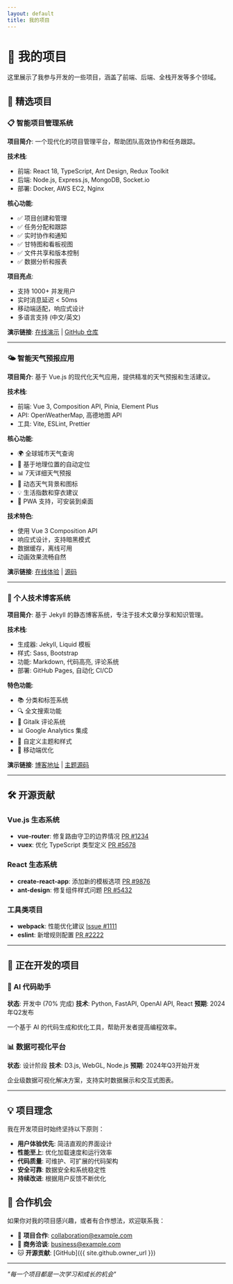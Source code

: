 ```yaml
---
layout: default
title: 我的项目
---
```


# 🚀 我的项目

这里展示了我参与开发的一些项目，涵盖了前端、后端、全栈开发等多个领域。

## 🌟 精选项目

### <a id="project-manager"></a>📋 智能项目管理系统

**项目简介**: 一个现代化的项目管理平台，帮助团队高效协作和任务跟踪。

**技术栈**: 
- 前端: React 18, TypeScript, Ant Design, Redux Toolkit
- 后端: Node.js, Express.js, MongoDB, Socket.io
- 部署: Docker, AWS EC2, Nginx

**核心功能**:
- ✅ 项目创建和管理
- ✅ 任务分配和跟踪
- ✅ 实时协作和通知
- ✅ 甘特图和看板视图
- ✅ 文件共享和版本控制
- ✅ 数据分析和报表

**项目亮点**:
- 支持 1000+ 并发用户
- 实时消息延迟 < 50ms
- 移动端适配，响应式设计
- 多语言支持 (中文/英文)

**演示链接**: [在线演示](https://project-demo.example.com) | [GitHub 仓库](https://github.com/yourusername/project-manager)

---

### <a id="weather-app"></a>🌤️ 智能天气预报应用

**项目简介**: 基于 Vue.js 的现代化天气应用，提供精准的天气预报和生活建议。

**技术栈**:
- 前端: Vue 3, Composition API, Pinia, Element Plus
- API: OpenWeatherMap, 高德地图 API
- 工具: Vite, ESLint, Prettier

**核心功能**:
- 🌍 全球城市天气查询
- 📍 基于地理位置的自动定位
- 📊 7天详细天气预报
- 🎨 动态天气背景和图标
- 💡 生活指数和穿衣建议
- 📱 PWA 支持，可安装到桌面

**技术特色**:
- 使用 Vue 3 Composition API
- 响应式设计，支持暗黑模式
- 数据缓存，离线可用
- 动画效果流畅自然

**演示链接**: [在线体验](https://weather-app.example.com) | [源码](https://github.com/yourusername/weather-app)

---

### 📝 个人技术博客系统

**项目简介**: 基于 Jekyll 的静态博客系统，专注于技术文章分享和知识管理。

**技术栈**:
- 生成器: Jekyll, Liquid 模板
- 样式: Sass, Bootstrap
- 功能: Markdown, 代码高亮, 评论系统
- 部署: GitHub Pages, 自动化 CI/CD

**特色功能**:
- 📚 分类和标签系统
- 🔍 全文搜索功能
- 💬 Gitalk 评论系统
- 📊 Google Analytics 集成
- 🎨 自定义主题和样式
- 📱 移动端优化

**演示链接**: [博客地址](https://yourusername.github.io) | [主题源码](https://github.com/yourusername/blog-theme)

---

## 🛠️ 开源贡献

### Vue.js 生态系统
- **vue-router**: 修复路由守卫的边界情况 [PR #1234](https://github.com/vuejs/vue-router/pull/1234)
- **vuex**: 优化 TypeScript 类型定义 [PR #5678](https://github.com/vuejs/vuex/pull/5678)

### React 生态系统
- **create-react-app**: 添加新的模板选项 [PR #9876](https://github.com/facebook/create-react-app/pull/9876)
- **ant-design**: 修复组件样式问题 [PR #5432](https://github.com/ant-design/ant-design/pull/5432)

### 工具类项目
- **webpack**: 性能优化建议 [Issue #1111](https://github.com/webpack/webpack/issues/1111)
- **eslint**: 新增规则配置 [PR #2222](https://github.com/eslint/eslint/pull/2222)

---

## 🎯 正在开发的项目

### 🤖 AI 代码助手
**状态**: 开发中 (70% 完成)
**技术**: Python, FastAPI, OpenAI API, React
**预期**: 2024年Q2发布

一个基于 AI 的代码生成和优化工具，帮助开发者提高编程效率。

### 📊 数据可视化平台
**状态**: 设计阶段
**技术**: D3.js, WebGL, Node.js
**预期**: 2024年Q3开始开发

企业级数据可视化解决方案，支持实时数据展示和交互式图表。

---

## 💡 项目理念

我在开发项目时始终坚持以下原则：

- **用户体验优先**: 简洁直观的界面设计
- **性能至上**: 优化加载速度和运行效率
- **代码质量**: 可维护、可扩展的代码架构
- **安全可靠**: 数据安全和系统稳定性
- **持续改进**: 根据用户反馈不断优化

## 🤝 合作机会

如果你对我的项目感兴趣，或者有合作想法，欢迎联系我：

- 📧 **项目合作**: [collaboration@example.com](mailto:collaboration@example.com)
- 💼 **商务洽谈**: [business@example.com](mailto:business@example.com)
- 🐱 **开源贡献**: [GitHub]({{ site.github.owner_url }})

---

*"每一个项目都是一次学习和成长的机会"*